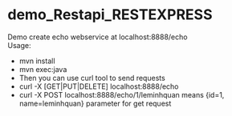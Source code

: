 demo_Restapi_RESTEXPRESS
========================
Demo create echo webservice at localhost:8888/echo  
Usage:  
  - mvn install  
  - mvn exec:java  
  - Then you can use curl tool to send requests
  - curl -X [GET|PUT|DELETE] localhost:8888/echo  
  - curl -X POST localhost:8888/echo/1/leminhquan means {id=1, name=leminhquan} parameter for get request
